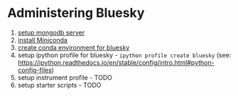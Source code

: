 
# Administering Bluesky

1. [setup mongodb server](https://github.com/BCDA-APS/use_bluesky/wiki/mongodb-server)
1. [install Miniconda](/python_installation/miniconda.md)
1. [create conda environment for bluesky](/python_installation/README.md#quick-summary)
1. setup ipython profile for bluesky - `ipython profile create bluesky` (see: https://ipython.readthedocs.io/en/stable/config/intro.html#python-config-files)
1. setup instrument profile - TODO
1. setup starter scripts - TODO
